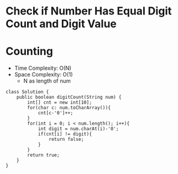 # Check if Number Has Equal Digit Count and Digit Value
# Counting
* Time Complexity: O(N)
* Space Complexity: O(1)
	* N as length of num
```
class Solution {
    public boolean digitCount(String num) {
        int[] cnt = new int[10];
        for(char c: num.toCharArray()){
            cnt[c-'0']++;
        }
        for(int i = 0; i < num.length(); i++){
            int digit = num.charAt(i)-'0';
            if(cnt[i] != digit){
                return false;
            }
        }
        return true;
    }
}
```